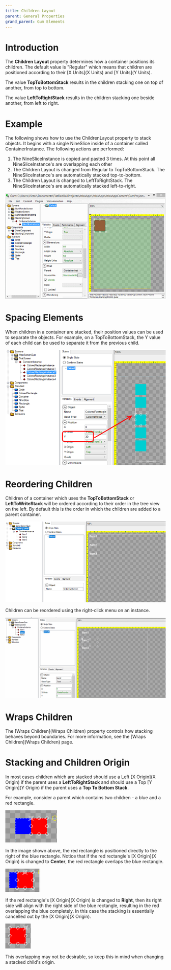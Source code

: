 ```yaml
---
title: Children Layout
parent: General Properties
grand_parent: Gum Elements
---
```


# Introduction 

The **Children Layout** property determines how a container positions its children. The default value is "Regular" which means that children are positioned according to their [X Units](X Units) and [Y Units](Y Units).

The value **TopToBottomStack** results in the children stacking one on top of another, from top to bottom.

The value **LeftToRightStack** results in the children stacking one beside another, from left to right.

# Example

The following shows how to use the ChildrenLayout property to stack objects. It begins with a single NineSlice inside of a container called ContainerInstance. The following actions are performed:

1. The NineSliceInstance is copied and pasted 3 times. At this point all NineSliceInstance's are overlapping each other
1. The Children Layout is changed from Regular to TopToBottomStack. The NineSliceInstance's are automatically stacked top-to-bottom.
1. The Children Layout is changed to LeftToRightStack. The NineSliceInstance's are automatically stacked left-to-right.

![](ChildrenLayoutGum.gif)

# Spacing Elements
When children in a container are stacked, their position values can be used to separate the objects. For example, on a TopToBottomStack, the Y value of each child can be used to separate it from the previous child.

![](GapInStack.png)

# Reordering Children

Children of a container which uses the **TopToBottomStack** or **LeftToWriteStack** will be ordered according to their order in the tree view on the left. By default this is the order in which the children are added to a parent container.

![](GumOrdering1.png)

Children can be reordered using the right-click menu on an instance.

![](ReorderStackedChildren.gif)

# Wraps Children

The [Wraps Children](Wraps Children) property controls how stacking behaves beyond boundaries. For more information, see the [Wraps Children](Wraps Children) page.

# Stacking and Children Origin

In most cases children which are stacked should use a Left [X Origin](X Origin) if the parent uses a **LeftToRightStack** and should use a Top [Y Origin](Y Origin) if the parent uses a **Top To Bottom Stack**.

For example, consider a parent which contains two children - a blue and a red rectangle.

![](LeftToRightStackLeftOrigin.png)

In the image shown above, the red rectangle is positioned directly to the right of the blue rectangle. Notice that if the red rectangle's [X Origin](X Origin) is changed to **Center**, the red rectangle overlaps the blue rectangle.

![](LeftToRightOverlapping.png)

If the red rectangle's [X Origin](X Origin) is changed to **Right**, then its right side will align with the right side of the blue rectangle, resulting in the red overlapping the blue completely. In this case the stacking is essentially cancelled out by the [X Origin](X Origin).

![](LeftToRightCompleteOverlap.png)

This overlapping may not be desirable, so keep this in mind when changing a stacked child's origin.